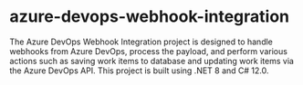 # azure-devops-webhook-integration
The Azure DevOps Webhook Integration project is designed to handle webhooks from Azure DevOps, process the payload, and perform various actions such as saving work items to database and updating work items via the Azure DevOps API. This project is built using .NET 8 and C# 12.0.
